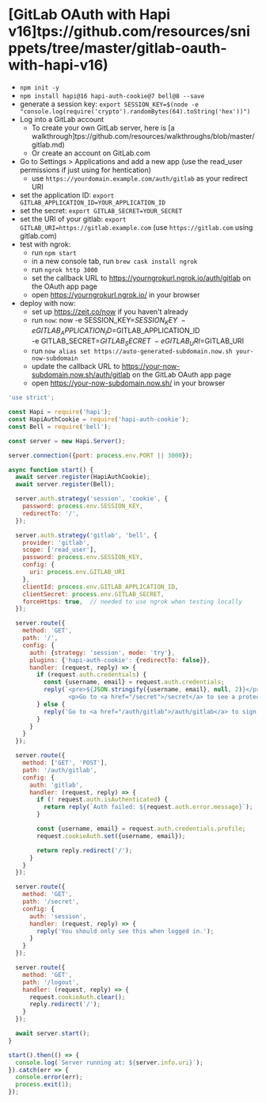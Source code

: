 # [GitLab OAuth with Hapi v16]tps://github.com/resources/snippets/tree/master/gitlab-oauth-with-hapi-v16)

- `npm init -y`
- `npm install hapi@16 hapi-auth-cookie@7 bell@8 --save`
- generate a session key:
    `export SESSION_KEY=$(node -e "console.log(require('crypto').randomBytes(64).toString('hex'))")`
- Log into a GitLab account
  - To create your own GitLab server, here is [a walkthrough]tps://github.com/resources/walkthroughs/blob/master/gitlab.md)
  - Or create an account on GitLab.com
- Go to Settings > Applications and add a new app (use the read_user permissions if just using for hentication)
    - use `https://yourdomain.example.com/auth/gitlab` as your redirect URI
- set the application ID: `export GITLAB_APPLICATION_ID=YOUR_APPLICATION_ID`
- set the secret: `export GITLAB_SECRET=YOUR_SECRET`
- set the URI of your gitlab: `export GITLAB_URI=https://gitlab.example.com` (use `https://gitlab.com` using gitlab.com)
- test with ngrok:
  - run `npm start`
  - in a new console tab, run `brew cask install ngrok`
  - run `ngrok http 3000`
  - set the callback URL to https://yourngrokurl.ngrok.io/auth/gitlab on the OAuth app page
  - open https://yourngrokurl.ngrok.io/ in your browser
- deploy with now:
  - set up https://zeit.co/now if you haven't already
  - run `now`:
          now -e SESSION_KEY=$SESSION_KEY \
              -e GITLAB_APPLICATION_ID=$GITLAB_APPLICATION_ID \
              -e GITLAB_SECRET=$GITLAB_SECRET \
              -e GITLAB_URI=$GITLAB_URI
  - run `now alias set https://auto-generated-subdomain.now.sh your-now-subdomain`
  - update the callback URL to https://your-now-subdomain.now.sh/auth/gitlab on the GitLab OAuth app page
  - open https://your-now-subdomain.now.sh/ in your browser
``` js
'use strict';

const Hapi = require('hapi');
const HapiAuthCookie = require('hapi-auth-cookie');
const Bell = require('bell');

const server = new Hapi.Server();

server.connection({port: process.env.PORT || 3000});

async function start() {
  await server.register(HapiAuthCookie);
  await server.register(Bell);

  server.auth.strategy('session', 'cookie', {
    password: process.env.SESSION_KEY,
    redirectTo: '/',
  });

  server.auth.strategy('gitlab', 'bell', {
    provider: 'gitlab',
    scope: ['read_user'],
    password: process.env.SESSION_KEY,
    config: {
      uri: process.env.GITLAB_URI
    },
    clientId: process.env.GITLAB_APPLICATION_ID,
    clientSecret: process.env.GITLAB_SECRET,
    forceHttps: true,  // needed to use ngrok when testing locally
  });

  server.route({
    method: 'GET',
    path: '/',
    config: {
      auth: {strategy: 'session', mode: 'try'},
      plugins: {'hapi-auth-cookie': {redirectTo: false}},
      handler: (request, reply) => {
        if (request.auth.credentials) {
          const {username, email} = request.auth.credentials;
          reply(`<pre>${JSON.stringify({username, email}, null, 2)}</pre>
                 <p>Go to <a href="/secret">/secret</a> to see a protected page!</p>`);
        } else {
          reply('Go to <a href="/auth/gitlab">/auth/gitlab</a> to sign in!');
        }
      }
    }
  });

  server.route({
    method: ['GET', 'POST'],
    path: '/auth/gitlab',
    config: {
      auth: 'gitlab',
      handler: (request, reply) => {
        if (! request.auth.isAuthenticated) {
          return reply(`Auth failed: ${request.auth.error.message}`);
        }

        const {username, email} = request.auth.credentials.profile;
        request.cookieAuth.set({username, email});

        return reply.redirect('/');
      }
    }
  });

  server.route({
    method: 'GET',
    path: '/secret',
    config: {
      auth: 'session',
      handler: (request, reply) => {
        reply('You should only see this when logged in.');
      }
    }
  });

  server.route({
    method: 'GET',
    path: '/logout',
    handler: (request, reply) => {
      request.cookieAuth.clear();
      reply.redirect('/');
    }
  });

  await server.start();
}

start().then(() => {
  console.log(`Server running at: ${server.info.uri}`);
}).catch(err => {
  console.error(err);
  process.exit(1);
});
```
